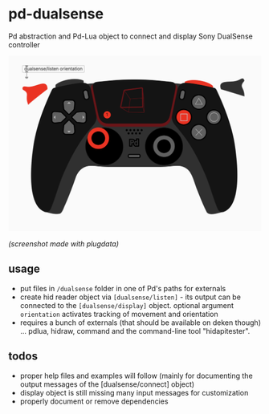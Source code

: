 # pd-dualsense
Pd abstraction and Pd-Lua object to connect and display Sony DualSense controller

![dualsense/display.pd screenshot](dualsense-display.png)

*(screenshot made with plugdata)*

## usage

* put files in `/dualsense` folder in one of Pd's paths for externals
* create hid reader object via `[dualsense/listen]` - its output can be connected to the `[dualsense/display]` object. optional argument `orientation` activates tracking of movement and orientation
* requires a bunch of externals (that should be available on deken though) ... pdlua, hidraw, command and the command-line tool "hidapitester".

## todos

* proper help files and examples will follow (mainly for documenting the output messages of the [dualsense/connect] object)
* display object is still missing many input messages for customization
* properly document or remove dependencies
